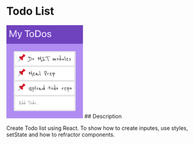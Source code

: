 # Todo List 
<img src="Screen Shot 2022-09-11 at 1.36.09 PM.png" width="200" height="">
## Description

Create Todo list using React. To show how to create inputes, use styles, setState and how to refractor components. 
